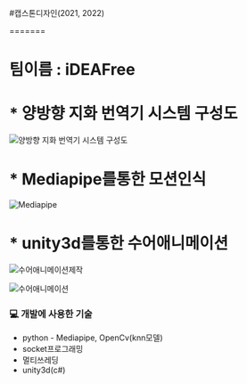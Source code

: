 #캡스톤디자인(2021, 2022)


=======
# 팀이름 : iDEAFree


# * 양방향 지화 번역기 시스템 구성도
![양방향 지화 번역기 시스템 구성도](https://user-images.githubusercontent.com/87998104/193748360-4759c083-489f-40cf-8ddd-dec691427652.png)

# * Mediapipe를통한 모션인식
![Mediapipe](https://user-images.githubusercontent.com/87998104/193748567-44b048e7-cd18-4022-8482-89514a847dd9.png)

# * unity3d를통한 수어애니메이션
![수어애니메이션제작](https://user-images.githubusercontent.com/87998104/193748639-57dbfefb-3e3e-430b-bb8d-732e89c3c86e.png)

![수어애니메이션](https://user-images.githubusercontent.com/87998104/193748647-120ed2ec-998b-43aa-923d-15f0856e6995.png)


### 💻 개발에 사용한 기술

* python - Mediapipe, OpenCv(knn모델)
* socket프로그래밍
* 멀티쓰레딩
* unity3d(c#)
